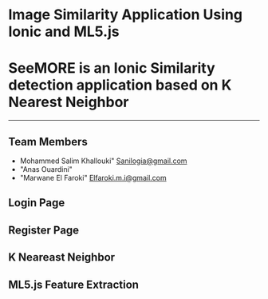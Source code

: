 # Image Similarity Application Using Ionic and ML5.js

#  SeeMORE is an Ionic Similarity detection application based on K Nearest Neighbor 

<hr>

## Team Members

* Mohammed Salim Khallouki" Sanilogia@gmail.com
* "Anas Ouardini"           
* "Marwane El Faroki"       Elfaroki.m.i@gmail.com

## Login Page

## Register Page

## K Neareast Neighbor

## ML5.js Feature Extraction
